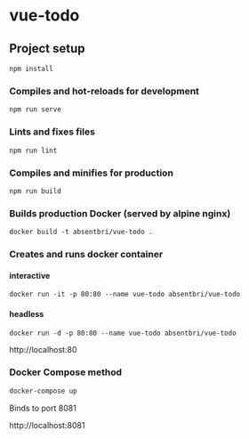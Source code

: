 # vue-todo

## Project setup
```
npm install
```

### Compiles and hot-reloads for development
```
npm run serve
```

### Lints and fixes files
```
npm run lint
```

### Compiles and minifies for production
```
npm run build
```

### Builds production Docker (served by alpine nginx)
```
docker build -t absentbri/vue-todo .
```

### Creates and runs docker container
#### interactive
```
docker run -it -p 80:80 --name vue-todo absentbri/vue-todo
```
#### headless
```
docker run -d -p 80:80 --name vue-todo absentbri/vue-todo
```

http://localhost:80

### Docker Compose method
```bash
docker-compose up
```

Binds to port 8081 

http://localhost:8081

